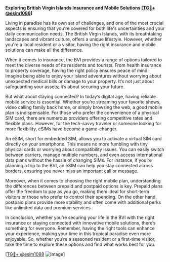 **Exploring British Virgin Islands Insurance and Mobile Solutions [[TG💪+ @esim1088](https://t.me/s/esim1088)]**

Living in paradise has its own set of challenges, and one of the most crucial aspects is ensuring that you're covered for both life's uncertainties and your daily communication needs. The British Virgin Islands, with its breathtaking landscapes and vibrant culture, offers a unique lifestyle. However, whether you're a local resident or a visitor, having the right insurance and mobile solutions can make all the difference.

When it comes to insurance, the BVI provides a range of options tailored to meet the diverse needs of its residents and tourists. From health insurance to property coverage, having the right policy ensures peace of mind. Imagine being able to enjoy your island adventures without worrying about unexpected medical bills or damage to your property. It’s not just about safeguarding your assets; it’s about securing your future.

But what about staying connected? In today’s digital age, having reliable mobile service is essential. Whether you’re streaming your favorite shows, video calling family back home, or simply browsing the web, a good mobile plan is indispensable. For those who prefer the convenience of a physical SIM card, there are numerous providers offering competitive rates and flexible plans. However, for the tech-savvy traveler or someone looking for more flexibility, eSIMs have become a game-changer.

An eSIM, short for embedded SIM, allows you to activate a virtual SIM card directly on your smartphone. This means no more fumbling with tiny physical cards or worrying about compatibility issues. You can easily switch between carriers, manage multiple numbers, and even access international data plans without the hassle of changing SIMs. For instance, if you’re planning a trip to the BVI, an eSIM can help you stay connected across borders, ensuring you never miss an important call or message.

Moreover, when it comes to choosing the right mobile plan, understanding the differences between prepaid and postpaid options is key. Prepaid plans offer the freedom to pay as you go, making them ideal for short-term visitors or those who prefer to control their spending. On the other hand, postpaid plans provide more stability and often come with additional perks like unlimited data and premium services.

In conclusion, whether you’re securing your life in the BVI with the right insurance or staying connected with innovative mobile solutions, there’s something for everyone. Remember, having the right tools can enhance your experience, making your time in this tropical paradise even more enjoyable. So, whether you’re a seasoned resident or a first-time visitor, take the time to explore these options and find what works best for you.

[[TG💪+ @esim1088](https://t.me/s/esim1088) ![Image](https://i.postimg.cc/Y0z9fWf4/image.png)]